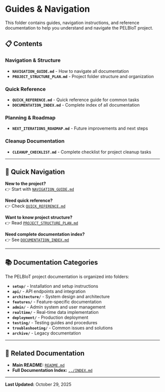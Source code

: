 # Guides & Navigation

This folder contains guides, navigation instructions, and reference documentation to help you understand and navigate the PELBIoT project.

## 📋 Contents

### Navigation & Structure
- **`NAVIGATION_GUIDE.md`** - How to navigate all documentation
- **`PROJECT_STRUCTURE_PLAN.md`** - Project folder structure and organization

### Quick Reference
- **`QUICK_REFERENCE.md`** - Quick reference guide for common tasks
- **`DOCUMENTATION_INDEX.md`** - Complete index of all documentation

### Planning & Roadmap
- **`NEXT_ITERATIONS_ROADMAP.md`** - Future improvements and next steps

### Cleanup Documentation
- **`CLEANUP_CHECKLIST.md`** - Complete checklist for project cleanup tasks

---

## 🎯 Quick Navigation

**New to the project?**  
👉 Start with [`NAVIGATION_GUIDE.md`](./NAVIGATION_GUIDE.md)

**Need quick reference?**  
👉 Check [`QUICK_REFERENCE.md`](./QUICK_REFERENCE.md)

**Want to know project structure?**  
👉 Read [`PROJECT_STRUCTURE_PLAN.md`](./PROJECT_STRUCTURE_PLAN.md)

**Need complete documentation index?**  
👉 See [`DOCUMENTATION_INDEX.md`](./DOCUMENTATION_INDEX.md)

---

## 📚 Documentation Categories

The PELBIoT project documentation is organized into folders:

- **`setup/`** - Installation and setup instructions
- **`api/`** - API endpoints and integration
- **`architecture/`** - System design and architecture
- **`features/`** - Feature-specific documentation
- **`admin/`** - Admin system and user management
- **`realtime/`** - Real-time data implementation
- **`deployment/`** - Production deployment
- **`testing/`** - Testing guides and procedures
- **`troubleshooting/`** - Common issues and solutions
- **`archive/`** - Legacy documentation

---

## 🔗 Related Documentation

- **Main README:** [`README.md`](../../README.md)
- **Full Documentation Index:** [`../INDEX.md`](../INDEX.md)

---

**Last Updated:** October 29, 2025
